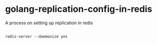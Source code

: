 # golang-replication-config-in-redis
A process on setting up replication in redis


##
```
redis-server --daemonize yes
```